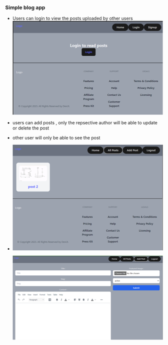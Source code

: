 
### Simple blog app
- Users can login to view the posts uploaded by other users
  ![home](src/assets/home.png)
- users can add posts , only the repsective author will be able to update or delete the post
- other user will only be able to see the post
- 
  ![all posts](src/assets/all_post.png)

  ![addpost](src/assets/add_posts.png)
